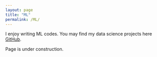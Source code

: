 ```yaml
---
layout: page
title: "ML"
permalink: /ML/
---
```


I enjoy writing ML codes. You may find my data science projects here [GitHub](https://github.com/mail02ankit).  

Page is under construction.
